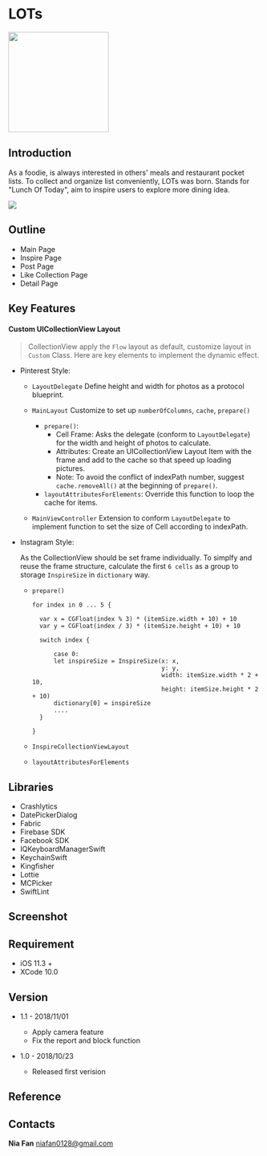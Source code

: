 # LOTs

<a href="https://itunes.apple.com/us/app/lots/id1439182743?l=zh&ls=1&mt=8"><img src="https://imgurl.org/temp/1811/79e15d026616cee0.png" width="200"></a>

## Introduction

As a foodie, is always interested in others' meals and restaurant pocket lists.
To collect and organize list conveniently, LOTs was born.
Stands for "Lunch Of Today", aim to inspire users to explore more dining idea.

![](https://imgurl.org/temp/1811/b6f42b3ce148ad92.png)

## Outline


* Main Page
* Inspire Page
* Post Page
* Like Collection Page
* Detail Page


## Key Features

<!-- * Custom UICollection Layout
* Animation / Transition
* Custom Camera
* Notification Update -->

#### Custom UICollectionView Layout
> CollectionView apply the `Flow` layout as default, customize layout in `Custom` Class.
Here are key elements to implement the dynamic effect.

  * Pinterest Style:

    * `LayoutDelegate` Define height and width for photos as a protocol blueprint.

    * `MainLayout` Customize to set up `numberOfColumns`, `cache`, `prepare()`
      * `prepare()`:
         * Cell Frame: Asks the delegate (conform to `LayoutDelegate`) for the width and height of photos to calculate.
         * Attributes: Create an UICollectionView Layout Item with the frame and add to the cache so that speed up loading pictures.
         * Note: To avoid the conflict of indexPath number, suggest `cache.removeAll()` at the beginning of `prepare()`.
      * `layoutAttributesForElements`: Override this function to loop the cache for items.

    * `MainViewController` Extension to conform `LayoutDelegate` to implement function to set the size of Cell according to indexPath.

* Instagram Style:

  As the CollectionView should be set frame individually. To simplfy and reuse the frame structure, calculate the first `6 cells` as a group to storage `InspireSize` in `dictionary` way.

  * `prepare()`

      ```
      for index in 0 ... 5 {

        var x = CGFloat(index % 3) * (itemSize.width + 10) + 10
        var y = CGFloat(index / 3) * (itemSize.height + 10) + 10

        switch index {

            case 0:
            let inspireSize = InspireSize(x: x,
                                          y: y,
                                          width: itemSize.width * 2 + 10,
                                          height: itemSize.height * 2 + 10)
            dictionary[0] = inspireSize
            ....
        }

      }
      ```




  * `InspireCollectionViewLayout`
  * `layoutAttributesForElements`



## Libraries

* Crashlytics
* DatePickerDialog
* Fabric
* Firebase SDK
* Facebook SDK
* IQKeyboardManagerSwift
* KeychainSwift
* Kingfisher
* Lottie
* MCPicker
* SwiftLint

## Screenshot


## Requirement

* iOS 11.3 +
* XCode 10.0

## Version

* 1.1 - 2018/11/01
  * Apply camera feature
  * Fix the report and block function


* 1.0 - 2018/10/23
  * Released first verision

## Reference


## Contacts
**Nia Fan**
niafan0128@gmail.com
